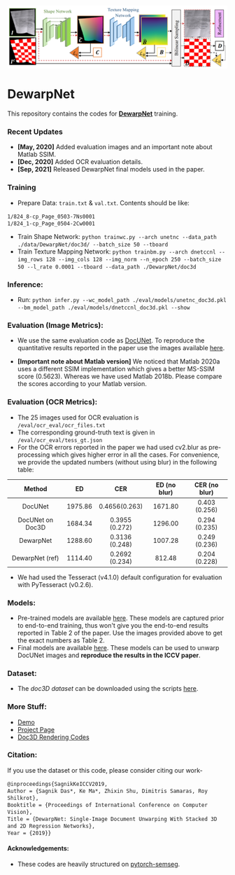 
<p align="center">
  <img src="dwnet.png">
</p>

# DewarpNet 
This repository contains the codes for [**DewarpNet**](https://www3.cs.stonybrook.edu/~cvl/projects/dewarpnet/storage/paper.pdf) training.

### Recent Updates
- **[May, 2020]** Added evaluation images and an important note about Matlab SSIM.
- **[Dec, 2020]** Added OCR evaluation details.
- **[Sep, 2021]** Released DewarpNet final models used in the paper.

### Training
- Prepare Data: `train.txt` & `val.txt`. Contents should be like: 
```
1/824_8-cp_Page_0503-7Ns0001
1/824_1-cp_Page_0504-2Cw0001
```
- Train Shape Network:
`python trainwc.py --arch unetnc --data_path ./data/DewarpNet/doc3d/ --batch_size 50 --tboard`
- Train Texture Mapping Network:
`python trainbm.py --arch dnetccnl --img_rows 128 --img_cols 128 --img_norm --n_epoch 250 --batch_size 50 --l_rate 0.0001 --tboard --data_path ./DewarpNet/doc3d`

### Inference:
- Run:
`python infer.py --wc_model_path ./eval/models/unetnc_doc3d.pkl --bm_model_path ./eval/models/dnetccnl_doc3d.pkl --show`

### Evaluation (Image Metrics):
- We use the same evaluation code as [DocUNet](https://www3.cs.stonybrook.edu/~cvl/docunet.html). 
To reproduce the quantitative results reported in the paper use the images available [here](https://drive.google.com/drive/folders/1OOcChuWphGJ22PC_vAL2DV872ssWwdRX?usp=share_link).

- **[Important note about Matlab version]** We noticed that Matlab 2020a uses a different SSIM implementation which gives a better MS-SSIM score (0.5623). Whereas we have used Matlab 2018b. Please compare the scores according to your Matlab version. 

### Evaluation (OCR Metrics):
- The 25 images used for OCR evaluation is ```/eval/ocr_eval/ocr_files.txt```
- The corresponding ground-truth text is given in ```/eval/ocr_eval/tess_gt.json```
- For the OCR errors reported in the paper we had used cv2.blur as pre-processing which gives higher error in all the cases. For convenience, we provide the updated numbers (without using blur) in the following table: 

|      Method      |    ED   |       CER      | ED  (no blur) | CER (no blur) |
|:----------------:|:-------:|:--------------:|:-------------:|:-------------:|
|      DocUNet     | 1975.86 |  0.4656(0.263) |    1671.80    | 0.403 (0.256) |
| DocUNet on Doc3D | 1684.34 | 0.3955 (0.272) |    1296.00    | 0.294 (0.235) |
|     DewarpNet    | 1288.60 | 0.3136 (0.248) |    1007.28    | 0.249 (0.236) |
|  DewarpNet (ref) | 1114.40 | 0.2692 (0.234) |     812.48    | 0.204 (0.228) |
- We had used the Tesseract (v4.1.0) default configuration for evaluation with PyTesseract (v0.2.6).

### Models:
- Pre-trained models are available [here](https://drive.google.com/file/d/114NfUhxlf_XV0uV7ZTdJTUxME0cW0Ty9/view?usp=share_link). These models are captured prior to  end-to-end training, thus won't give you the end-to-end results reported in Table 2 of the paper. Use the images provided above to get the exact numbers as Table 2.
- Final models are available [here](https://drive.google.com/drive/folders/1yFiYBIkrY61IuRniiV4MLF3jyrNeVd2I?usp=sharing). These models can be used to unwarp DocUNet images and **reproduce the results in the ICCV paper**.  

### Dataset: 
- The *doc3D dataset* can be downloaded using the scripts [here](https://github.com/cvlab-stonybrook/doc3D-dataset).

### More Stuff:
- [Demo](https://sagniklp.github.io/dewarpnet-demo/)
- [Project Page](https://www3.cs.stonybrook.edu/~cvl/projects/dewarpnet/)
- [Doc3D Rendering Codes](https://github.com/sagniklp/doc3D-renderer)
### Citation:
If you use the dataset or this code, please consider citing our work-
```
@inproceedings{SagnikKeICCV2019, 
Author = {Sagnik Das*, Ke Ma*, Zhixin Shu, Dimitris Samaras, Roy Shilkrot}, 
Booktitle = {Proceedings of International Conference on Computer Vision}, 
Title = {DewarpNet: Single-Image Document Unwarping With Stacked 3D and 2D Regression Networks}, 
Year = {2019}}   
```
#### Acknowledgements:
- These codes are heavily structured on [pytorch-semseg](https://github.com/meetshah1995/pytorch-semseg).
